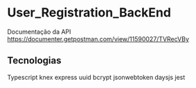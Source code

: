 # User_Registration_BackEnd

Documentação da API
https://documenter.getpostman.com/view/11590027/TVRecVBy

## Tecnologias
Typescript
knex
express
uuid
bcrypt
jsonwebtoken
daysjs
jest
